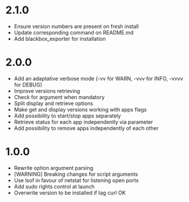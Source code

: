 # 2.1.0
- Ensure version numbers are present on fresh install
- Update corresponding command on README.md
- Add blackbox_exporter for installation

# 2.0.0
- Add an adaptative verbose mode (-vv for WARN, -vvv for INFO, -vvvv for DEBUG)
- Improve versions retrieving
- Check for argument when mandatory
- Split display and retrieve options
- Make get and display versions working with apps flags
- Add possibility to start/stop apps separately
- Retrieve status for each app independently via parameter
- Add possibility to remove apps independently of each other

# 1.0.0
- Rewrite option argument parsing
- [WARNING] Breaking changes for script arguments
- Use lsof in favour of netstat for listening open ports
- Add sudo rights control at launch
- Overwrite version to be installed if tag curl OK